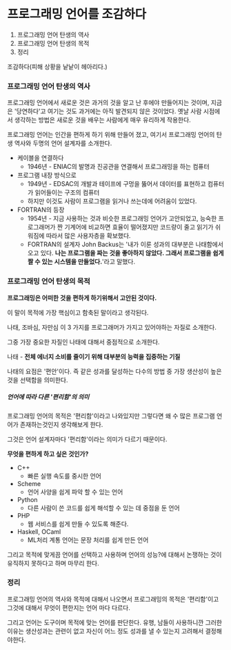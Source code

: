 # 프로그래밍 언어를 조감하다

1. 프로그래밍 언어 탄생의 역사
2. 프로그래밍 언어 탄생의 목적
3. 정리

조감하다(피해 상황을 낱낱이 헤아리다.)



### 프로그래밍 언어 탄생의 역사

프로그래밍 언어에서 새로운 것은 과거의 것을 알고 난 후에야 만들어지는 것이며, 지금은 '당연하다'고 여기는 것도 과거에는 아직 발견되지 않은 것이었다. 옛날 사람 시점에서 생각하는 방법은 새로운 것을 배우는 사람에게 매우 유리하게 작용한다.



프로그래밍 언어는 인간을 편하게 하기 위해 만들어 졌고, 여기서 프로그래밍 언어의 탄생 역사와 두명의 언어 설계자를 소개한다.

- 케이블을 연결하다
  - 1946년 - ENIAC의 발명과 진공관을 연결해서 프로그래밍을 하는 컴퓨터
- 프로그램 내장 방식으로
  - 1949년 - EDSAC의 개발과 테이프에 구멍을 뚫어서 데이터를 표현하고 컴퓨터가 읽어들이는 구조의 컴퓨터
  - 하지만 이것도 사람이 프로그램을 읽거나 쓰는데에 어려움이 있었다.
- FORTRAN의 등장
  - 1954년 - 지금 사용하는 것과 비슷한 프로그래밍 언어가 고안되었고, 능숙한 프로그래머가 짠 기계어에 비교하면 효율이 떨어졌지만 코드량이 줄고 읽기가 쉬워짐에 따라서 많은 사용자층을 확보했다.
  - FORTRAN의 설계자 John Backus는 '내가 이룬 성과의 대부분은 나태함에서 오고 있다. **나는 프로그램을 짜는 것을 좋아하지 않았다. 그래서 프로그램을 쉽게 짤 수 있는 시스템을 만들었다.**'라고 말했다.

### 프로그래밍 언어 탄생의 목적

**프로그래밍은 어떠한 것을 편하게 하기위해서 고안된 것이다.**

이 말이 목적에 가장 핵심이고 함축된 말이라고 생각된다.

나태, 조바심, 자만심 이 3 가지를 프로그래머가 가지고 있어야하는 자질로 소개한다.

그중 가장 중요한 자질인 나태에 대해서 중점적으로 소개한다.

나태 - **전체 에너지 소비를 줄이기 위해 대부분의 능력을 집중하는 기질**

나태의 요점은 '편안'이다. 즉 같은 성과를 달성하는 다수의 방법 중 가장 생산성이 높은 것을 선택함을 의미한다.



##### 언어에 따라 다른 '편리함'의 의미

프로그래밍 언어의 목적은 '편리함'이라고 나와있지만 그렇다면 왜 수 많은 프로그램 언어가 존재하는것인지 생각해보게 한다.

그것은 언어 설계자마다 '편리함'이라는 의미가 다르기 때문이다.

**무엇을 편하게 하고 싶은 것인가?**

- C++
  - 빠른 실행 속도를 중시한 언어
- Scheme
  - 언어 사양을 쉽게 파악 할 수 있는 언어
- Python
  - 다른 사람이 쓴 코드를 쉽게 해석할 수 있는 데 중점을 둔 언어
- PHP
  - 웹 서비스를 쉽게 만들 수 있도록 해준다.
- Haskell, OCaml
  - ML처리 계통 언어는 문장 처리를 쉽게 만든 언어

그리고 목적에 맞게끔 언어를 선택하고 사용하며 언어의 성능?에 대해서 논쟁하는 것이 유직하지 못하다고 하며 마무리 한다.



### 정리

프로그래밍 언어의 역사와 목적에 대해서 나오면서 프로그래밍의 목적은 '편리함'이고 그것에 대해서 무엇이 편한지는 언어 마다 다르다.

그리고 언어는 도구이며 목적에 맞는 언어를 판단한다. 유행, 남들이 사용하니깐 그러한 이유는 생산성과는 관련이 없고 자신이 어느 정도 성과를 낼 수 있는지 고려해서 결정해야한다.